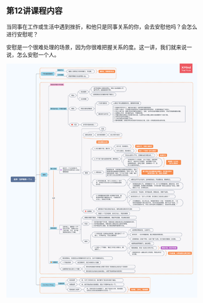 ## 第12讲课程内容

当同事在工作或生活中遇到挫折，和他只是同事关系的你，会去安慰他吗？会怎么进行安慰呢？

安慰是一个很难处理的场景，因为你很难把握关系的度。这一讲，我们就来说一说，怎么安慰一个人。

<img alt="String in meyymory" src="img/day13/note.png" class="center">
